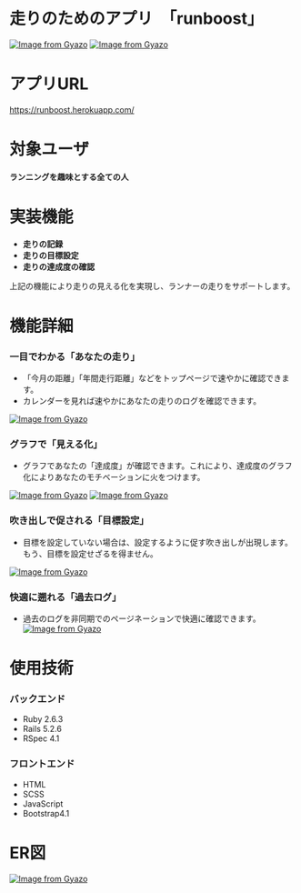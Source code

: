 # 走りのためのアプリ　「runboost」
[![Image from Gyazo](https://i.gyazo.com/183a40a6338e499a14b9dc174514c352.png)](https://gyazo.com/183a40a6338e499a14b9dc174514c352)
[![Image from Gyazo](https://i.gyazo.com/f628937585021d6227d52715c104e627.png)](https://gyazo.com/f628937585021d6227d52715c104e627)
# アプリURL
https://runboost.herokuapp.com/
# 対象ユーザ
#### ランニングを趣味とする全ての人
# 実装機能
- **走りの記録**
- **走りの目標設定**
- **走りの達成度の確認**

上記の機能により走りの見える化を実現し、ランナーの走りをサポートします。
# 機能詳細
### 一目でわかる「あなたの走り」
- 「今月の距離」「年間走行距離」などをトップページで速やかに確認できます。
- カレンダーを見れば速やかにあなたの走りのログを確認できます。

[![Image from Gyazo](https://i.gyazo.com/202e8de42c2151bb26483343081a746d.png)](https://gyazo.com/202e8de42c2151bb26483343081a746d)
### グラフで「見える化」
- グラフであなたの「達成度」が確認できます。これにより、達成度のグラフ化によりあなたのモチベーションに火をつけます。

[![Image from Gyazo](https://i.gyazo.com/f0555a056f6c9c4327531c1d414c0e4c.png)](https://gyazo.com/f0555a056f6c9c4327531c1d414c0e4c)
[![Image from Gyazo](https://i.gyazo.com/f41319f855da2b94bc69c112ba90d519.png)](https://gyazo.com/f41319f855da2b94bc69c112ba90d519)
### 吹き出しで促される「目標設定」
- 目標を設定していない場合は、設定するように促す吹き出しが出現します。もう、目標を設定せざるを得ません。

[![Image from Gyazo](https://i.gyazo.com/f7290c28cfebf3f0f2aaf19d32a3228c.png)](https://gyazo.com/f7290c28cfebf3f0f2aaf19d32a3228c)
### 快適に遡れる「過去ログ」
- 過去のログを非同期でのページネーションで快適に確認できます。
  [![Image from Gyazo](https://i.gyazo.com/0683a0728b94b2bb84191bb6ff9b7c82.png)](https://gyazo.com/0683a0728b94b2bb84191bb6ff9b7c82)
# 使用技術
### バックエンド
- Ruby 2.6.3
- Rails 5.2.6
- RSpec 4.1

### フロントエンド
- HTML
- SCSS
- JavaScript
- Bootstrap4.1
# ER図
[![Image from Gyazo](https://i.gyazo.com/b90e0ea064aea70c93fdee3003728078.png)](https://gyazo.com/b90e0ea064aea70c93fdee3003728078)
